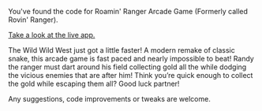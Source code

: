 You've found the code for Roamin' Ranger Arcade Game (Formerly called Rovin' Ranger). 

[Take a look at the live app.](https://apps.apple.com/pl/app/roamin-ranger-arcade-game/id6463441345)

The Wild Wild West just got a little faster! A modern remake of classic snake, this arcade game is fast paced and nearly impossible to beat! Randy the ranger must dart around his field collecting gold all the while dodging the vicious enemies that are after him! Think you’re quick enough to collect the gold while escaping them all? Good luck partner!

Any suggestions, code improvements or tweaks are welcome. 
